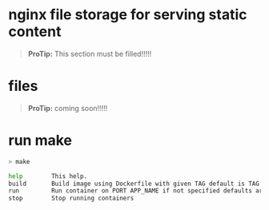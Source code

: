 # nginx file storage for serving static content


> **ProTip:** This section must be filled!!!!!


# files

> **ProTip:** coming soon!!!!!

# run make

```bash
> make

help 		This help.
build 		Build image using Dockerfile with given TAG default is TAG:=0.0.1 if not given(Auto Versioning will be added later)
run 		Run container on PORT APP_NAME if not specified defaults are PORT:=8080 APP_NAME:=angry_harry
stop 		Stop running containers
```
